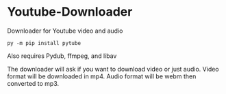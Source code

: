 # Youtube-Downloader
Downloader for Youtube video and audio

```py -m pip install pytube```

Also requires Pydub, ffmpeg, and libav

The downloader will ask if you want to download video or just audio. Video format will be downloaded in mp4. Audio format will be webm then converted to mp3.
